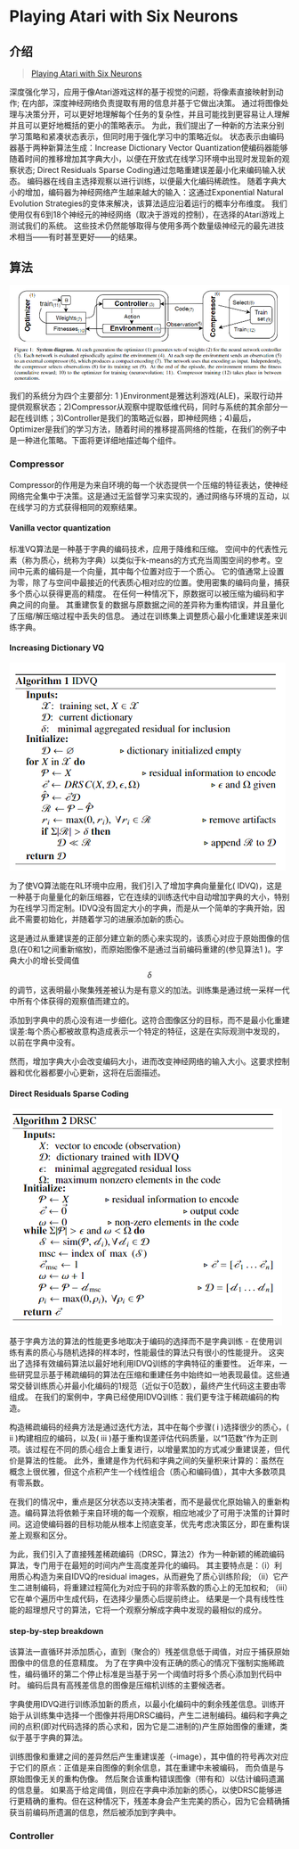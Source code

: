 # Playing Atari with Six Neurons

## 介绍

> [Playing Atari with Six Neurons](https://arxiv.org/pdf/1806.01363.pdf)

深度强化学习，应用于像Atari游戏这样的基于视觉的问题，将像素直接映射到动作; 在内部，深度神经网络负责提取有用的信息并基于它做出决策。 通过将图像处理与决策分开，可以更好地理解每个任务的复杂性，并且可能找到更容易让人理解并且可以更好地概括的更小的策略表示。 为此，我们提出了一种新的方法来分别学习策略和紧凑状态表示，但同时用于强化学习中的策略近似。 状态表示由编码器基于两种新算法生成：Increase Dictionary Vector Quantization使编码器能够随着时间的推移增加其字典大小，以便在开放式在线学习环境中出现时发现新的观察状态; Direct Residuals Sparse Coding通过忽略重建误差最小化来编码输入状态。 编码器在线自主选择观察以进行训练，以便最大化编码稀疏性。 随着字典大小的增加，编码器为神经网络产生越来越大的输入：这通过Exponential Natural Evolution Strategies的变体来解决，该算法适应沿着运行的概率分布维度。 我们使用仅有6到18个神经元的神经网络（取决于游戏的控制），在选择的Atari游戏上测试我们的系统。 这些技术仍然能够取得与使用多两个数量级神经元的最先进技术相当——有时甚至更好——的结果。

## 算法

![](../../.gitbook/assets/image%20%2810%29.png)

我们的系统分为四个主要部分: 1 \)Environment是雅达利游戏\(ALE\)，采取行动并提供观察状态；2\)Compressor从观察中提取低维代码，同时与系统的其余部分一起在线训练；3\)Controller是我们的策略近似器，即神经网络；4\)最后，Optimizer是我们的学习方法，随着时间的推移提高网络的性能，在我们的例子中是一种进化策略。下面将更详细地描述每个组件。

### Compressor

Compressor的作用是为来自环境的每一个状态提供一个压缩的特征表达，使神经网络完全集中于决策。这是通过无监督学习来实现的，通过网络与环境的互动，以在线学习的方式获得相同的观察结果。

#### Vanilla vector quantization

标准VQ算法是一种基于字典的编码技术，应用于降维和压缩。 空间中的代表性元素（称为质心，统称为字典）以类似于k-means的方式充当周围空间的参考。空间中元素的编码是一个向量，其中每个位置对应于一个质心。  它的值通常上设置为零，除了与空间中最接近的代表质心相对应的位置。使用密集的编码向量，捕获多个质心以获得更高的精度。 在任何一种情况下，原数据可以被压缩为编码和字典之间的向量。 其重建恢复的数据与原数据之间的差异称为重构错误，并且量化了压缩/解压缩过程中丢失的信息。 通过在训练集上调整质心最小化重建误差来训练字典。

#### Increasing Dictionary VQ

![](../../.gitbook/assets/image%20%2821%29.png)

为了使VQ算法能在RL环境中应用，我们引入了增加字典向量量化\( IDVQ\)，这是一种基于向量量化的新压缩器，它在连续的训练迭代中自动增加字典的大小，特别为在线学习而定制。IDVQ没有固定大小的字典，而是从一个简单的字典开始，因此不需要初始化，并随着学习的进展添加新的质心。

这是通过从重建误差的正部分建立新的质心来实现的，该质心对应于原始图像的信息\(在0和1之间重新缩放\)，而原始图像不是通过当前编码重建的\(参见算法1 \)。字典大小的增长受阈值 $$δ$$ 的调节，这表明最小聚集残差被认为是有意义的加法。训练集是通过统一采样一代中所有个体获得的观察值而建立的。

添加到字典中的质心没有进一步细化。这符合图像区分的目标，而不是最小化重建误差:每个质心都被故意构造成表示一个特定的特征，这是在实际观测中发现的，以前在字典中没有。

然而，增加字典大小会改变编码大小，进而改变神经网络的输入大小。这要求控制器和优化器都要小心更新，这将在后面描述。

#### Direct Residuals Sparse Coding

![](../../.gitbook/assets/image%20%2865%29.png)

基于字典方法的算法的性能更多地取决于编码的选择而不是字典训练 - 在使用训练有素的质心与随机选择的样本时，性能最佳的算法只有很小的性能提升。 这突出了选择有效编码算法以最好地利用IDVQ训练的字典特征的重要性。 近年来，一些研究显示基于稀疏编码的算法在压缩和重建任务中始终如一地表现最佳。这些通常交替训练质心并最小化编码的1规范（近似于0范数），最终产生代码这主要由零组成。 在我们的案例中，字典已经使用IDVQ训练：我们更专注于稀疏编码的构造。

构造稀疏编码的经典方法是通过迭代方法，其中在每个步骤\( i \)选择很少的质心，\( ii \)构建相应的编码，以及\( iii \)基于重构误差评估代码质量，以“1范数”作为正则项。该过程在不同的质心组合上重复进行，以增量累加的方式减少重建误差，但代价是算法的性能。 此外，重建是作为代码和字典之间的矢量积来计算的：虽然在概念上很优雅，但这个点积产生一个线性组合（质心和编码值），其中大多数项具有零系数。

在我们的情况中，重点是区分状态以支持决策者，而不是最优化原始输入的重新构造。编码算法将依赖于来自环境的每一个观察，相应地减少了可用于决策的计算时间。这迫使编码器的目标功能从根本上彻底变革，优先考虑决策区分，即在重构误差上观察和区分。

为此，我们引入了直接残差稀疏编码（DRSC，算法2）作为一种新颖的稀疏编码算法，专门用于在最短的时间内产生高度差异化的编码。 其主要特点是：（i）利用质心构造为来自IDVQ的residual images，从而避免了质心训练阶段; （ii）它产生二进制编码，将重建过程简化为对应于码的非零系数的质心上的无加权和; （iii）它在单个遍历中生成代码，在选择少量质心后提前终止。 结果是一个具有线性性能的超理想尺寸的算法，它将一个观察分解成字典中发现的最相似的成分。

#### step-by-step breakdown

该算法一直循环并添加质心，直到（聚合的）残差信息低于阈值，对应于捕获原始图像中的信息的任意精度。 为了在字典中没有正确的质心的情况下强制实施稀疏性，编码循环的第二个停止标准是当基于另一个阈值时将多个质心添加到代码中时。 编码后具有高残差信息的图像是压缩机训练的主要候选者。

字典使用IDVQ进行训练添加新的质点，以最小化编码中的剩余残差信息。训练开始于从训练集中选择一个图像并将用DRSC编码，产生二进制编码。编码和字典之间的点积\(即对代码选择的质心求和，因为它是二进制的\)产生原始图像的重建，类似于基于字典的算法。

训练图像和重建之间的差异然后产生重建误差（-image），其中值的符号再次对应于它们的原点：正值是来自图像的剩余信息，其在重建中未被编码， 而负值是与原始图像无关的重构伪像。 然后聚合该重构错误图像（带有和）以估计编码遗漏的信息量。 如果高于给定阈值，则应在字典中添加新的质心，以使DRSC能够进行更精确的重构。但在这种情况下，残差本身会产生完美的质心，因为它会精确捕获当前编码所遗漏的信息，然后被添加到字典中。

### Controller

























